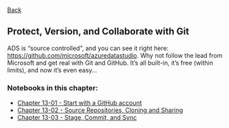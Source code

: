 [Back](../readme.md)

## Protect, Version, and Collaborate with Git

ADS is “source controlled”, and you can see it right here: https://github.com/microsoft/azuredatastudio. Why not follow the lead from Microsoft and get real with Git and GitHub. It’s all built-in, it’s free (within limits), and now it’s even easy…

### Notebooks in this chapter:

- [Chapter 13-01 - Start with a GitHub account](CH-13-01.ipynb)
- [Chapter 13-02 - Source Repositories, Cloning and Sharing](CH-13-02.ipynb)
- [Chapter 13-03 - Stage, Commit, and Sync](CH-13-03.ipynb)
